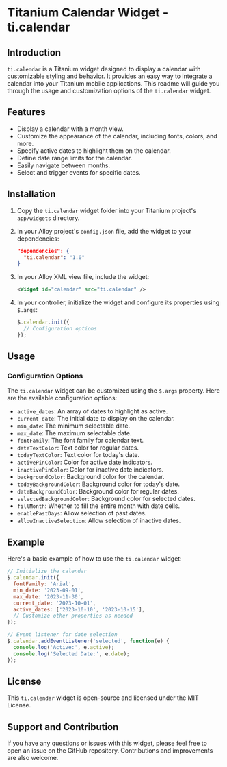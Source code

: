 # Titanium Calendar Widget - ti.calendar

## Introduction
`ti.calendar` is a Titanium widget designed to display a calendar with customizable styling and behavior. It provides an easy way to integrate a calendar into your Titanium mobile applications. This readme will guide you through the usage and customization options of the `ti.calendar` widget.

## Features

- Display a calendar with a month view.
- Customize the appearance of the calendar, including fonts, colors, and more.
- Specify active dates to highlight them on the calendar.
- Define date range limits for the calendar.
- Easily navigate between months.
- Select and trigger events for specific dates.

## Installation

1. Copy the `ti.calendar` widget folder into your Titanium project's `app/widgets` directory.

2. In your Alloy project's `config.json` file, add the widget to your dependencies:

   ```json
   "dependencies": {
     "ti.calendar": "1.0"
   }
   ```

3. In your Alloy XML view file, include the widget:

   ```xml
   <Widget id="calendar" src="ti.calendar" />
   ```

4. In your controller, initialize the widget and configure its properties using `$.args`:

   ```javascript
   $.calendar.init({
     // Configuration options
   });
   ```

## Usage

### Configuration Options

The `ti.calendar` widget can be customized using the `$.args` property. Here are the available configuration options:

- `active_dates`: An array of dates to highlight as active.
- `current_date`: The initial date to display on the calendar.
- `min_date`: The minimum selectable date.
- `max_date`: The maximum selectable date.
- `fontFamily`: The font family for calendar text.
- `dateTextColor`: Text color for regular dates.
- `todayTextColor`: Text color for today's date.
- `activePinColor`: Color for active date indicators.
- `inactivePinColor`: Color for inactive date indicators.
- `backgroundColor`: Background color for the calendar.
- `todayBackgroundColor`: Background color for today's date.
- `dateBackgroundColor`: Background color for regular dates.
- `selectedBackgroundColor`: Background color for selected dates.
- `fillMonth`: Whether to fill the entire month with date cells.
- `enablePastDays`: Allow selection of past dates.
- `allowInactiveSelection`: Allow selection of inactive dates.

## Example

Here's a basic example of how to use the `ti.calendar` widget:

```javascript
// Initialize the calendar
$.calendar.init({
  fontFamily: 'Arial',
  min_date: '2023-09-01',
  max_date: '2023-11-30',
  current_date: '2023-10-01',
  active_dates: ['2023-10-10', '2023-10-15'],
  // Customize other properties as needed
});

// Event listener for date selection
$.calendar.addEventListener('selected', function(e) {
  console.log('Active:', e.active);
  console.log('Selected Date:', e.date);
});
```

## License

This `ti.calendar` widget is open-source and licensed under the MIT License.

## Support and Contribution

If you have any questions or issues with this widget, please feel free to open an issue on the GitHub repository. Contributions and improvements are also welcome.
